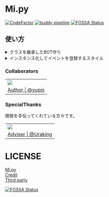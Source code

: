 # Mi.py

[![CodeFactor](https://www.codefactor.io/repository/github/yupix/mi.py/badge)](https://www.codefactor.io/repository/github/yupix/mi.py)
[![buddy pipeline](https://app.buddy.works/yupi0982/mi-py/pipelines/pipeline/345007/badge.svg?token=b304dd68d3eeb7917d453a2d2102621123ae4f05e0b659dde59cad486e2984b3 "buddy pipeline")](https://app.buddy.works/yupi0982/mi-py/pipelines/pipeline/345007)
[![FOSSA Status](https://app.fossa.com/api/projects/git%2Bgithub.com%2Fyupix%2FMi.py.svg?type=shield)](https://app.fossa.com/projects/git%2Bgithub.com%2Fyupix%2FMi.py?ref=badge_shield)

## 使い方

<details>
<summary>クラスを継承したBOT作り</summary>

```python
from misskey.ext import task
from misskey.reaction import Reaction
from misskey.message import Message
from misskey.router import Router
from misskey.bot import Bot


class SakuraAoi(Bot):

    @task.loop(60)
    async def task(self, ws):
        print(ws)
        print('ループしてますよ～')

    async def on_ready(self, ws):
        print('work on my machine')
        await Router(ws).channels(['global', 'main'])
        self.task.start()

    async def on_message(self, ws, ctx: Message):
        print(f'{ctx.note.author.instance.name} | {ctx.note.author.username}さんがノートしました: {ctx.note.text}')

    async def on_reacted(self, ws, ctx: Reaction):
        print(ctx.note.reaction)

    async def on_deleted(self, ws, ctx: Message):
        print(ctx)

    async def on_error(self, err):
        print(err)


if __name__ == '__main__':
    url = 'wss://exmaple.com/streaming'
    SakuraAoi().run(url, 'token')
```
</details>

<details>
<summary>インスタンス化してイベントを登録するスタイル</summary>

```python
from misskey.message import Message
from misskey.router import Router
from misskey.bot import Bot

bot = Bot()


@bot.listen()
async def on_message(ws, ctx: Message):
    print(f'{ctx.note.author.instance.name} | {ctx.note.author.username}さんがノートしました: {ctx.note.text}')


@bot.listen()
async def on_reaction(ws, ctx):
    print(f'{ctx.note.author.instance.name} | {ctx.author.name}さんがリアクションを付けました: {ctx.note.text}')


@bot.event()
async def on_ready(ws):
    print('work on my machine')
    await Router(ws).channels(['global', 'main'])


bot.run('wss:/example.com', 'token')
```
</details>

### Collaborators

<table>
    <tr>
        <td><img src="https://avatars.githubusercontent.com/u/50538210?s=120&v=4"></img></td>
    </tr>
    <tr>
        <td align="center"><a href="https://github.com/yupix">Author | @yupix</a></td>
    </tr>
</table>

### SpecialThanks

開発を手伝ってくれている方々です。

<table>
    <tr>
        <td><img src="https://avatars.githubusercontent.com/u/26793720?s=120&v=4"></img></td>
    </tr>
    <tr>
        <td align="center"><a href="https://github.com/Uraking-Github">Adviser | @Uraking</a></td>
    </tr>
</table>


# LICENSE

[Mi.py](LICENSE.md)  
[Credit](COPYING.md)  
[Third party](LICENSE/ThirdPartyLicense.md)

[![FOSSA Status](https://app.fossa.com/api/projects/git%2Bgithub.com%2Fyupix%2FMi.py.svg?type=large)](https://app.fossa.com/projects/git%2Bgithub.com%2Fyupix%2FMi.py?ref=badge_large)
